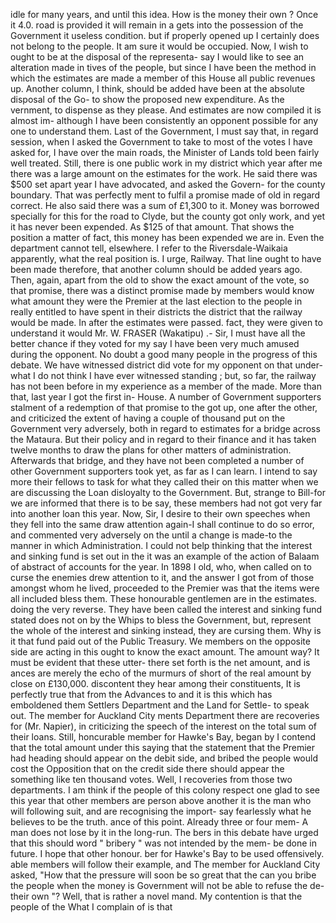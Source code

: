 idle for many years, and until this idea. How is the money their own ? Once it 4.0. road is provided it will remain in a gets into the possession of the Government it useless condition. but if properly opened up I certainly does not belong to the people. It am sure it would be occupied. Now, I wish to ought to be at the disposal of the representa- say I would like to see an alteration made in tives of the people, but since I have been the method in which the estimates are made a member of this House all public revenues up. Another column, I think, should be added have been at the absolute disposal of the Go- to show the proposed new expenditure. As the vernment, to dispense as they please. And estimates are now compiled it is almost im- although I have been consistently an opponent possible for any one to understand them. Last of the Government, I must say that, in regard session, when I asked the Government to take to most of the votes I have asked for, I have over the main roads, the Minister of Lands told been fairly well treated. Still, there is one public work in my district which year after me there was a large amount on the estimates for the work. He said there was $500 set apart year I have advocated, and asked the Govern- for the county boundary. That was perfectly ment to fulfil a promise made of old in regard correct. He also said there was a sum of £1,300 to it. Money was borrowed specially for this for the road to Clyde, but the county got only work, and yet it has never been expended. As $125 of that amount. That shows the position a matter of fact, this money has been expended we are in. Even the department cannot tell, elsewhere. I refer to the Riversdale-Waikaia apparently, what the real position is. I urge, Railway. That line ought to have been made therefore, that another column should be added years ago. Then, again, apart from the old to show the exact amount of the vote, so that promise, there was a distinct promise made by members would know what amount they were the Premier at the last election to the people in really entitled to have spent in their districts the district that the railway would be made. In after the estimates were passed. fact, they were given to understand it would Mr. W. FRASER (Wakatipu) .- Sir, I must have all the better chance if they voted for my say I have been very much amused during the opponent. No doubt a good many people in the progress of this debate. We have witnessed district did vote for my opponent on that under- what I do not think I have ever witnessed standing ; but, so far, the railway has not been before in my experience as a member of the made. More than that, last year I got the first in- House. A number of Government supporters stalment of a redemption of that promise to the got up, one after the other, and criticized the extent of having a couple of thousand put on the Government very adversely, both in regard to estimates for a bridge across the Mataura. But their policy and in regard to their finance and it has taken twelve months to draw the plans for other matters of administration. Afterwards that bridge, and they have not been completed a number of other Government supporters took yet, as far as I can learn. I intend to say more their fellows to task for what they called their on this matter when we are discussing the Loan disloyalty to the Government. But, strange to Bill-for we are informed that there is to be say, these members had not got very far into another loan this year. Now, Sir, I desire to their own speeches when they fell into the same draw attention again-I shall continue to do so error, and commented very adversely on the until a change is made-to the manner in which Administration. I could not belp thinking that the interest and sinking fund is set out in the it was an example of the action of Balaam of abstract of accounts for the year. In 1898 I old, who, when called on to curse the enemies drew attention to it, and the answer I got from of those amongst whom he lived, proceeded to the Premier was that the items were all included bless them. These honourable gentlemen are in the estimates. doing the very reverse. They have been called the interest and sinking fund stated does not on by the Whips to bless the Government, but, represent the whole of the interest and sinking instead, they are cursing them. Why is it that fund paid out of the Public Treasury. We members on the opposite side are acting in this ought to know the exact amount. The amount way? It must be evident that these utter- there set forth is the net amount, and is ances are merely the echo of the murmurs of short of the real amount by close on £130,000. discontent they hear among their constituents, It is perfectly true that from the Advances to and it is this which has emboldened them Settlers Department and the Land for Settle- to speak out. The member for Auckland City ments Department there are recoveries for (Mr. Napier), in criticizing the speech of the interest on the total sum of their loans. Still, honcurable member for Hawke's Bay, began by I contend that the total amount under this saying that the statement that the Premier had heading should appear on the debit side, and bribed the people would cost the Opposition that on the credit side there should appear the something like ten thousand votes. Well, I recoveries from those two departments. I am think if the people of this colony respect one glad to see this year that other members are person above another it is the man who will following suit, and are recognising the import- say fearlessly what he believes to be the truth. ance of this point. Already three or four mem- A man does not lose by it in the long-run. The bers in this debate have urged that this should word " bribery " was not intended by the mem- be done in future. I hope that other honour. ber for Hawke's Bay to be used offensively. able members will follow their example, and The member for Auckland City asked, "How that the pressure will soon be so great that the can you bribe the people when the money is Government will not be able to refuse the de- their own "? Well, that is rather a novel mand. My contention is that the people of the What I complain of is that 